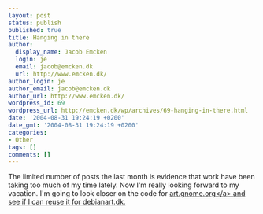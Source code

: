 ```yaml
---
layout: post
status: publish
published: true
title: Hanging in there
author:
  display_name: Jacob Emcken
  login: je
  email: jacob@emcken.dk
  url: http://www.emcken.dk/
author_login: je
author_email: jacob@emcken.dk
author_url: http://www.emcken.dk/
wordpress_id: 69
wordpress_url: http://emcken.dk/wp/archives/69-hanging-in-there.html
date: '2004-08-31 19:24:19 +0200'
date_gmt: '2004-08-31 19:24:19 +0200'
categories:
- Other
tags: []
comments: []
---
```

<p>The limited number of posts the last month is evidence that work have been taking too much of my time lately. Now I'm really looking forward to my vacation. I'm going to look closer on the code for <a href="http:&#47;&#47;art.gnome.org&#47;">art.gnome.org<&#47;a> and see if I can reuse it for debianart.dk.</p>
